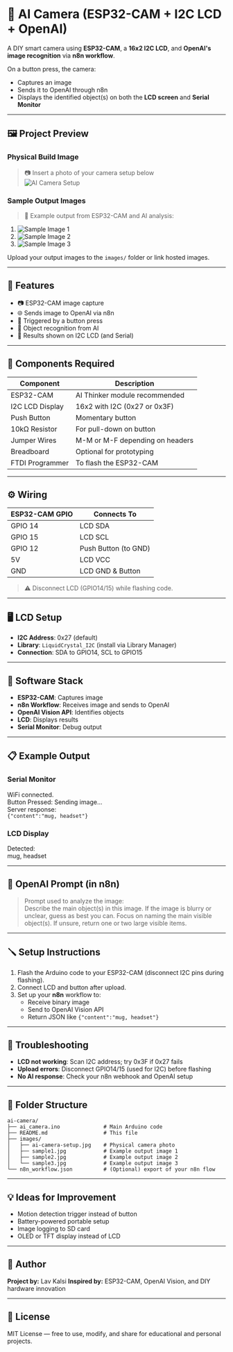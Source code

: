 # 📸 AI Camera (ESP32-CAM + I2C LCD + OpenAI)

A DIY smart camera using **ESP32-CAM**, a **16x2 I2C LCD**, and **OpenAI's image recognition** via **n8n workflow**.

On a button press, the camera:
- Captures an image
- Sends it to OpenAI through n8n
- Displays the identified object(s) on both the **LCD screen** and **Serial Monitor**

---

## 🖼️ Project Preview

### Physical Build Image
> 📷 Insert a photo of your camera setup below  
> ![AI Camera Setup](Images/Showcase.jpg)

### Sample Output Images
> 📸 Example output from ESP32-CAM and AI analysis:

1. ![Sample Image 1](Images/Front.jpg)
2. ![Sample Image 2](Images/Back.jpg)
3. ![Sample Image 3](Images/Circuit.jpg)

Upload your output images to the `images/` folder or link hosted images.

---

## 🔧 Features

- 📷 ESP32-CAM image capture
- 🌐 Sends image to OpenAI via n8n
- 🔘 Triggered by a button press
- 🧠 Object recognition from AI
- 💬 Results shown on I2C LCD (and Serial)

---

## 🧰 Components Required

| Component         | Description                        |
|------------------|------------------------------------|
| ESP32-CAM         | AI Thinker module recommended      |
| I2C LCD Display   | 16x2 with I2C (0x27 or 0x3F)        |
| Push Button       | Momentary button                   |
| 10kΩ Resistor     | For pull-down on button            |
| Jumper Wires      | M-M or M-F depending on headers    |
| Breadboard        | Optional for prototyping           |
| FTDI Programmer   | To flash the ESP32-CAM             |

---

## ⚙️ Wiring

| ESP32-CAM GPIO | Connects To        |
|----------------|--------------------|
| GPIO 14        | LCD SDA            |
| GPIO 15        | LCD SCL            |
| GPIO 12        | Push Button (to GND)|
| 5V             | LCD VCC            |
| GND            | LCD GND & Button   |

> ⚠️ Disconnect LCD (GPIO14/15) while flashing code.

---

## 🖥️ LCD Setup

- **I2C Address**: 0x27 (default)
- **Library**: `LiquidCrystal_I2C` (install via Library Manager)
- **Connection**: SDA to GPIO14, SCL to GPIO15

---

## 🔗 Software Stack

- **ESP32-CAM**: Captures image
- **n8n Workflow**: Receives image and sends to OpenAI
- **OpenAI Vision API**: Identifies objects
- **LCD**: Displays results
- **Serial Monitor**: Debug output

---

## 📋 Example Output

### Serial Monitor
WiFi connected.  
Button Pressed: Sending image...  
Server response:  
`{"content":"mug, headset"}`

### LCD Display
Detected:  
mug, headset

---

## 🧠 OpenAI Prompt (in n8n)

> Prompt used to analyze the image:  
Describe the main object(s) in this image. If the image is blurry or unclear, guess as best you can. Focus on naming the main visible object(s). If unsure, return one or two large visible items.

---

## 🪛 Setup Instructions

1. Flash the Arduino code to your ESP32-CAM (disconnect I2C pins during flashing).
2. Connect LCD and button after upload.
3. Set up your **n8n** workflow to:
   - Receive binary image
   - Send to OpenAI Vision API
   - Return JSON like `{"content":"mug, headset"}`

---

## 🧪 Troubleshooting

- **LCD not working**: Scan I2C address; try 0x3F if 0x27 fails
- **Upload errors**: Disconnect GPIO14/15 (used for I2C) before flashing
- **No AI response**: Check your n8n webhook and OpenAI setup

---

## 📁 Folder Structure

```
ai-camera/
├── ai_camera.ino              # Main Arduino code
├── README.md                  # This file
├── images/
│   ├── ai-camera-setup.jpg    # Physical camera photo
│   ├── sample1.jpg            # Example output image 1
│   ├── sample2.jpg            # Example output image 2
│   └── sample3.jpg            # Example output image 3
└── n8n_workflow.json          # (Optional) export of your n8n flow
```

---

## 💡 Ideas for Improvement

- Motion detection trigger instead of button
- Battery-powered portable setup
- Image logging to SD card
- OLED or TFT display instead of LCD

---

## 👤 Author

**Project by:** Lav Kalsi 
**Inspired by:** ESP32-CAM, OpenAI Vision, and DIY hardware innovation

---

## 🪪 License

MIT License — free to use, modify, and share for educational and personal projects.
